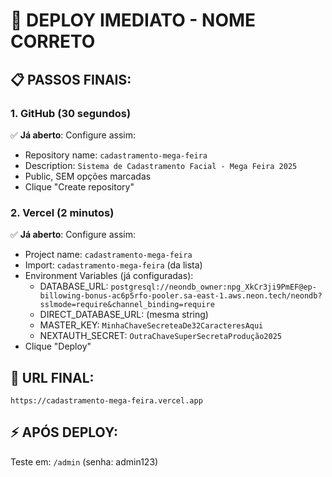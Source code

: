 # 🚀 DEPLOY IMEDIATO - NOME CORRETO

## 📋 PASSOS FINAIS:

### 1. GitHub (30 segundos)
✅ **Já aberto**: Configure assim:
- Repository name: `cadastramento-mega-feira` 
- Description: `Sistema de Cadastramento Facial - Mega Feira 2025`
- Public, SEM opções marcadas
- Clique "Create repository"

### 2. Vercel (2 minutos)  
✅ **Já aberto**: Configure assim:
- Project name: `cadastramento-mega-feira`
- Import: `cadastramento-mega-feira` (da lista)
- Environment Variables (já configuradas):
  - DATABASE_URL: `postgresql://neondb_owner:npg_XkCr3ji9PmEF@ep-billowing-bonus-ac6p5rfo-pooler.sa-east-1.aws.neon.tech/neondb?sslmode=require&channel_binding=require`
  - DIRECT_DATABASE_URL: (mesma string)
  - MASTER_KEY: `MinhaChaveSecreteaDe32CaracteresAqui`
  - NEXTAUTH_SECRET: `OutraChaveSuperSecretaProdução2025`
- Clique "Deploy"

## 🎯 URL FINAL:
`https://cadastramento-mega-feira.vercel.app`

## ⚡ APÓS DEPLOY:
Teste em: `/admin` (senha: admin123)